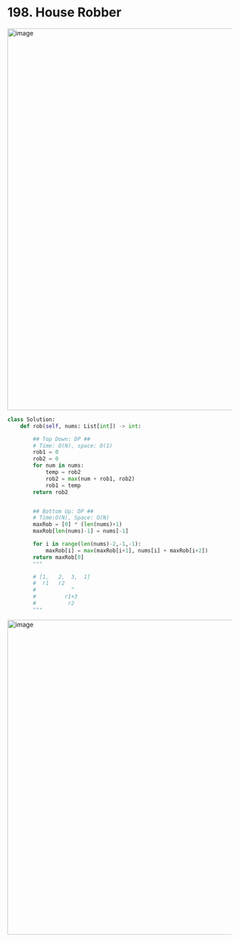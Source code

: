 # 198. House Robber

<img width="856" alt="image" src="https://github.com/user-attachments/assets/73b9200a-e755-4b63-b1a9-43410cd2a774">


```py
class Solution:
    def rob(self, nums: List[int]) -> int:

        ## Top Down: DP ##
        # Time: O(N), space: O(1)
        rob1 = 0
        rob2 = 0
        for num in nums:
            temp = rob2
            rob2 = max(num + rob1, rob2)
            rob1 = temp
        return rob2


        ## Bottom Up: DP ##
        # Time:O(N), Space: O(N)
        maxRob = [0] * (len(nums)+1)
        maxRob[len(nums)-1] = nums[-1] 

        for i in range(len(nums)-2,-1,-1):
            maxRob[i] = max(maxRob[i+1], nums[i] + maxRob[i+2])
        return maxRob[0]
        """

        # [1,   2,  3,  1]
        #  r1   r2  
        #           ^
        #         r1+3
        #          r2
        """
```
<img width="706" alt="image" src="https://github.com/user-attachments/assets/70c26728-67dc-4542-aa84-41d3e7db0c26">


